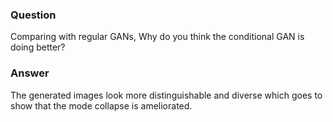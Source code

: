 ### Question
Comparing with regular GANs, Why do you think the conditional GAN is doing better?

### Answer
The generated images look more distinguishable and diverse which goes to show that the mode collapse is ameliorated.
